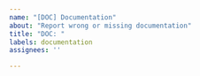 ```yaml
---
name: "[DOC] Documentation"
about: "Report wrong or missing documentation"
title: "DOC: "
labels: documentation
assignees: ''

---
```



